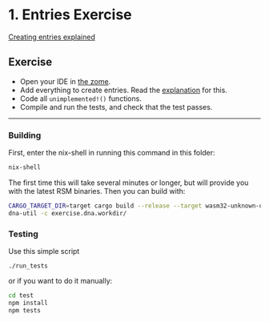 # 1. Entries Exercise

[Creating entries explained](https://holochain-gym.github.io/developers/basic/entries/)

## Exercise

- Open your IDE in [the zome](/basic/0.entries/zomes/exercise).
- Add everything to create entries. Read the [explanation](https://holochain-gym.github.io/developers/basic/entries/) for this.
- Code all `unimplemented!()` functions.
- Compile and run the tests, and check that the test passes.

---

### Building

First, enter the nix-shell in running this command in this folder:

```bash
nix-shell
```

The first time this will take several minutes or longer, but will provide you with the latest RSM binaries. Then you can build with:

```bash
CARGO_TARGET_DIR=target cargo build --release --target wasm32-unknown-unknown
dna-util -c exercise.dna.workdir/
```

### Testing

Use this simple script
```
./run_tests
```
or if you want to do it manually:

```bash
cd test
npm install
npm tests
```

